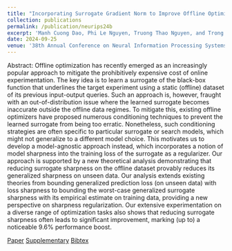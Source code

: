 ```yaml
---
title: "Incorporating Surrogate Gradient Norm to Improve Offline Optimization Techniques"
collection: publications
permalink: /publication/neurips24b
excerpt: 'Manh Cuong Dao, Phi Le Nguyen, Truong Thao Nguyen, and Trong Nghia Hoang'
date: 2024-09-25
venue: '38th Annual Conference on Neural Information Processing Systems'
---
```

Abstract: Offline optimization has recently emerged as an increasingly popular approach to mitigate the prohibitively expensive cost of online experimentation. The key idea is to learn a surrogate of the black-box function that underlines the target experiment using a static (offline) dataset of its previous input-output queries. Such an approach is, however, fraught with an out-of-distribution issue where the learned surrogate becomes inaccurate outside the offline data regimes. To mitigate this, existing offline optimizers have proposed numerous conditioning techniques to prevent the learned surrogate from being too erratic. Nonetheless, such conditioning strategies are often specific to particular surrogate or search models, which might not generalize to a different model choice. This motivates us to develop a model-agnostic approach instead, which incorporates a notion of model sharpness into the training loss of the surrogate as a regularizer. Our approach is supported by a new theoretical analysis demonstrating that reducing surrogate sharpness on the offline dataset provably reduces its generalized sharpness on unseen data. Our analysis extends existing theories from bounding generalized prediction loss (on unseen data) with loss sharpness to bounding the worst-case generalized surrogate sharpness with its empirical estimate on training data, providing a new perspective on sharpness regularization. Our extensive experimentation on a diverse range of optimization tasks also shows that reducing surrogate sharpness often leads to significant improvement, marking (up to) a noticeable 9.6% performance boost.

[Paper](http://htnghia87.github.io/files/neurips24b.pdf)
[Supplementary](http://htnghia87.github.io/files/neurips24b-supp.pdf)
[Bibtex](http://htnghia87.github.io/files/neurips24b.bib)